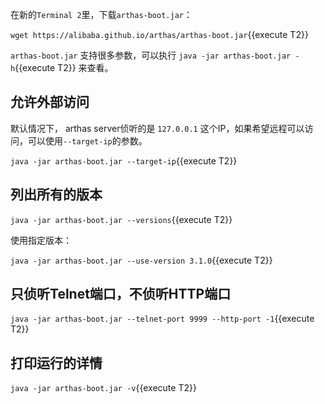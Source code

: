 
在新的`Terminal 2`里，下载`arthas-boot.jar`：

`wget https://alibaba.github.io/arthas/arthas-boot.jar`{{execute T2}}

`arthas-boot.jar` 支持很多参数，可以执行 `java -jar arthas-boot.jar -h`{{execute T2}} 来查看。

## 允许外部访问

默认情况下， arthas server侦听的是 `127.0.0.1` 这个IP，如果希望远程可以访问，可以使用`--target-ip`的参数。

`java -jar arthas-boot.jar --target-ip`{{execute T2}}


## 列出所有的版本


`java -jar arthas-boot.jar --versions`{{execute T2}}

使用指定版本：

`java -jar arthas-boot.jar --use-version 3.1.0`{{execute T2}}

## 只侦听Telnet端口，不侦听HTTP端口

`java -jar arthas-boot.jar --telnet-port 9999 --http-port -1`{{execute T2}}

## 打印运行的详情

`java -jar arthas-boot.jar -v`{{execute T2}}



